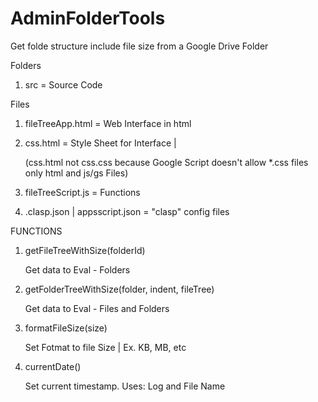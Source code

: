 # AdminFolderTools
Get folde structure include file size from a Google Drive Folder

Folders

1. src = Source Code

Files

1. fileTreeApp.html = Web Interface in html
2. css.html = Style Sheet for Interface |
    
    (css.html not css.css because Google Script doesn't allow *.css files only html and js/gs Files)
3. fileTreeScript.js = Functions
4. .clasp.json | appsscript.json = "clasp" config files

FUNCTIONS

1. getFileTreeWithSize(folderId)

    Get data to Eval - Folders
2. getFolderTreeWithSize(folder, indent, fileTree)
    
    Get data to Eval - Files and Folders
3. formatFileSize(size)
    
    Set Fotmat to file Size | Ex. KB, MB, etc
4.  currentDate()
    
    Set current timestamp. 
    Uses: Log and File Name 

